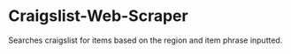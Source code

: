 # Craigslist-Web-Scraper
Searches craigslist for items based on the region and item phrase inputted. 
